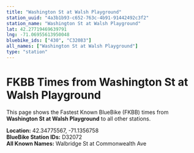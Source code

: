 ```yaml
---
title: "Washington St at Walsh Playground"
station_uuid: "4a3b1b93-c652-763c-4b91-91442492c3f2"
station_name: "Washington St at Walsh Playground"
lat: 42.27719469639791
lng: -71.06955613950048
bluebike_ids: ["430", "C32083"]
all_names: ["Washington St at Walsh Playground"]
type: "station"
---
```


# FKBB Times from Washington St at Walsh Playground

This page shows the Fastest Known BlueBike (FKBB) times from **Washington St at Walsh Playground** to all other stations.

**Location:** 42.34775567, -71.1356758  
**BlueBike Station IDs:** D32072  
**All Known Names:** Walbridge St at Commonwealth Ave

